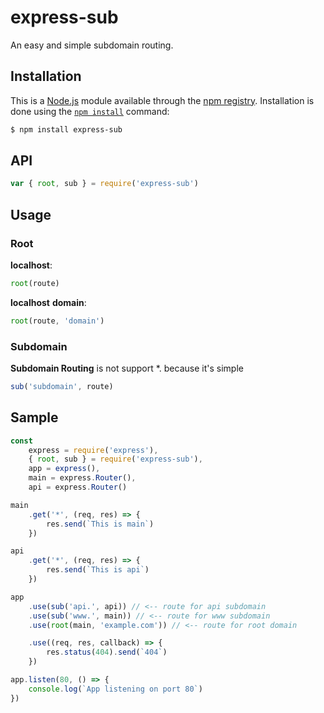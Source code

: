 # express-sub
An easy and simple subdomain routing.

## Installation

This is a [Node.js](https://nodejs.org/en/) module available through the
[npm registry](https://www.npmjs.com/). Installation is done using the
[`npm install`](https://docs.npmjs.com/getting-started/installing-npm-packages-locally) command:

```sh
$ npm install express-sub
```

## API

```js
var { root, sub } = require('express-sub')
```

## Usage
### Root
**localhost**:
```js
root(route)
```
**localhost** **domain**:
```js
root(route, 'domain')
```

### Subdomain
**Subdomain Routing** is not support *. because it's simple
```js
sub('subdomain', route)
```

## Sample

```js
const
    express = require('express'),
    { root, sub } = require('express-sub'),
    app = express(),
    main = express.Router(),
    api = express.Router()

main
    .get('*', (req, res) => {
        res.send(`This is main`)
    })

api
    .get('*', (req, res) => {
        res.send(`This is api`)
    })

app
    .use(sub('api.', api)) // <-- route for api subdomain
    .use(sub('www.', main)) // <-- route for www subdomain
    .use(root(main, 'example.com')) // <-- route for root domain

    .use((req, res, callback) => {
        res.status(404).send(`404`)
    })

app.listen(80, () => {
    console.log(`App listening on port 80`)
})
```
